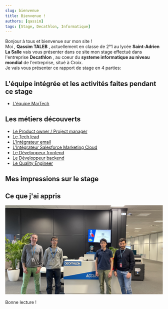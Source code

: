 ```yaml
---
slug: bienvenue
title: Bienvenue ! 
authors: [qassim]
tags: [Stage, Decathlon, Informatique]
---
```


Bonjour à tous et bienvenue sur mon site !  
Moi , **Qassim TALEB** , actuellement en classe de 2°1 au lycée **Saint-Adrien La Salle** vais vous présenter dans ce site mon stage effectué dans l'entreprise **Decathlon** , au coeur du **systeme informatique au niveau mondial** de l'entreprise, situé à Croix.  
Je vais vous présenter ce rapport de stage en 4 parties:

## L'équipe intégrée et les activités faites pendant ce stage

- [L'équipe MarTech](../2023-03-22-equipemartech.md)

## Les métiers découverts

- [Le Product owner / Project manager](../2023-03-22-lea-product-owner.md)  
- [Le Tech lead](../2023-03-22-jeremy-tech-lead.md)  
- [L'Intégrateur email](../2023-03-22-alexandre-integrateur-e-mail.md)  
- [L'Intégrateur Salesforce Marketing Cloud](../2023-03-22-julien-integrateur-salesforce.md)  
- [Le Développeur frontend](../2023-03-22-antoine-developpeur-frontend.md)  
- [Le Développeur backend](../2023-03-22-fabien-developpeur-back-end.md)  
- [Le Quality Engineer](../2023-03-22-jean-marc-quality-engineer.md)  

## Mes impressions sur le stage

## Ce que j'ai appris

![Photo](./photo.jpg)

Bonne lecture !

